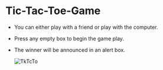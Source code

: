 # Tic-Tac-Toe-Game

- You can either play with a friend or play with the computer.
- Press any empty box to begin the game play.
- The winner will be announced in an alert box.

  

  ![TkTcTo](https://github.com/manahil2001/Tic-Tac-Toe-Game/assets/126107531/b28ef9c0-a61b-4c61-8fba-70be0c191108)
